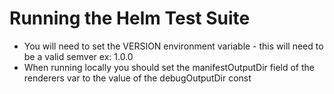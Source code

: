 # Running the Helm Test Suite
- You will need to set the VERSION environment variable - this will need to be a valid semver ex: 1.0.0
- When running locally you should set the manifestOutputDir field of the renderers var to the value of the debugOutputDir const
